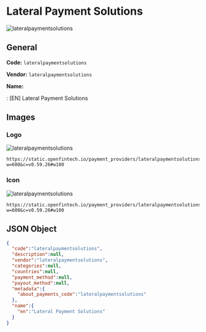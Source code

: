 
# Lateral Payment Solutions 
![lateralpaymentsolutions](https://static.openfintech.io/payment_providers/lateralpaymentsolutions/logo.svg?w=600&c=v0.59.26#w100)  

## General 
 
**Code:** `lateralpaymentsolutions`  
 
**Vendor:** `lateralpaymentsolutions`  
 
**Name:**  
 
:	[EN] Lateral Payment Solutions  

## Images 

### Logo 
 
![lateralpaymentsolutions](https://static.openfintech.io/payment_providers/lateralpaymentsolutions/logo.svg?w=600&c=v0.59.26#w100)  

```
https://static.openfintech.io/payment_providers/lateralpaymentsolutions/logo.svg?w=600&c=v0.59.26#w100
```  

### Icon 
 
![lateralpaymentsolutions](https://static.openfintech.io/payment_providers/lateralpaymentsolutions/icon.svg?w=600&c=v0.59.26#w100)  

```
https://static.openfintech.io/payment_providers/lateralpaymentsolutions/icon.svg?w=600&c=v0.59.26#w100
```  

## JSON Object 

```json
{
  "code":"lateralpaymentsolutions",
  "description":null,
  "vendor":"lateralpaymentsolutions",
  "categories":null,
  "countries":null,
  "payment_method":null,
  "payout_method":null,
  "metadata":{
    "about_payments_code":"lateralpaymentsolutions"
  },
  "name":{
    "en":"Lateral Payment Solutions"
  }
}
```  
